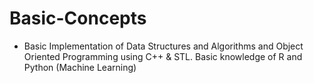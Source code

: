 # Basic-Concepts
* Basic Implementation of Data Structures and Algorithms and Object Oriented Programming using C++ &amp; STL. Basic knowledge of R and Python (Machine Learning)
